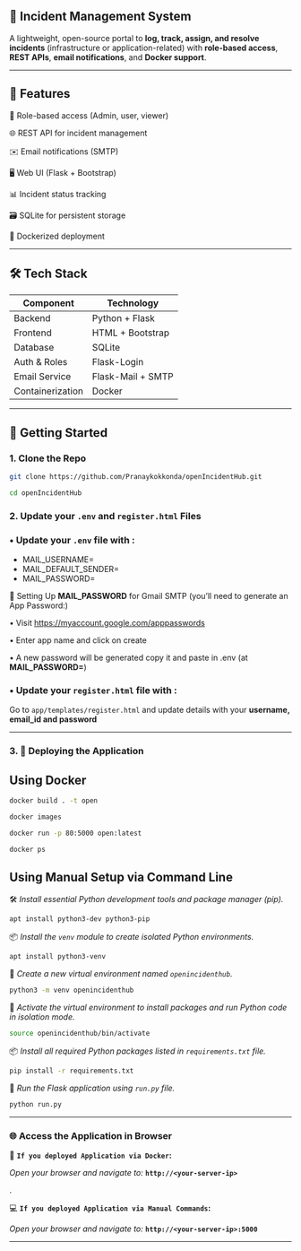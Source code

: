 ## 🚨 Incident Management System

A lightweight, open-source portal to **log, track, assign, and resolve incidents** (infrastructure or application-related) with **role-based access**, **REST APIs**, **email notifications**, and **Docker support**.

---
## 📌 Features

🔐 Role-based access (Admin, user, viewer)

🌐 REST API for incident management

✉️ Email notifications (SMTP)

🖥️ Web UI (Flask + Bootstrap)

📊 Incident status tracking

🗃️ SQLite for persistent storage

🐳 Dockerized deployment

---
## 🛠️ Tech Stack
| Component        | Technology        |
| ---------------- | ----------------- |
| Backend          | Python + Flask    |
| Frontend         | HTML + Bootstrap  |
| Database         | SQLite            |
| Auth & Roles     | Flask-Login       |
| Email Service    | Flask-Mail + SMTP |
| Containerization | Docker            |

---
## 🚀 Getting Started
### 1. Clone the Repo

```bash
git clone https://github.com/Pranaykokkonda/openIncidentHub.git
```
```bash
cd openIncidentHub
```

### 2. Update your `.env` and `register.html`  Files

### • Update your `.env` file with :

- MAIL_USERNAME=<Your-gmail>
- MAIL_DEFAULT_SENDER=<your-gmail>
- MAIL_PASSWORD=<app-password>

🔐 Setting Up **MAIL_PASSWORD** for Gmail SMTP (you’ll need to generate an App Password:)

• Visit https://myaccount.google.com/apppasswords

• Enter app name and click on create

• A new password will be generated copy it and paste in .env (at **MAIL_PASSWORD=**)

 
### • Update your `register.html` file with :
  Go to `app/templates/register.html` and update details with your **username, email_id and password**

---
### 3. 🚀 Deploying the Application
## Using Docker

```bash
docker build . -t open  
```
```bash
docker images  
```
```bash
docker run -p 80:5000 open:latest
```
```bash
docker ps  
```

## Using Manual Setup via Command Line
🛠️ *Install essential Python development tools and package manager (pip).*
```bash
apt install python3-dev python3-pip
```

📦 *Install the `venv` module to create isolated Python environments.*
```bash
apt install python3-venv
```

🧪 *Create a new virtual environment named `openincidenthub`.*
```bash
python3 -m venv openincidenthub
```

🚀 *Activate the virtual environment to install packages and run Python code in isolation mode.*
```bash
source openincidenthub/bin/activate
```

📦 *Install all required Python packages listed in `requirements.txt` file.*
```bash
pip install -r requirements.txt
```

🚀 *Run the Flask application using `run.py` file.*
```bash
python run.py
```

---
### 🌐 Access the Application in Browser
🐳 **`If you deployed Application via Docker`:** 

*Open your browser and navigate to:* **`http://<your-server-ip>`**

.

💻 **`If you deployed Application via Manual Commands`:**

*Open your browser and navigate to:* **`http://<your-server-ip>:5000`**

---

